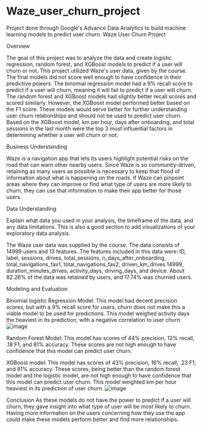 # Waze_user_churn_project
Project done through Google's Advance Data Analytics to build machine learning models to predict user churn. 
Waze User Churn Project

Overview

The goal of this project was to analyze the data and create logistic regression, random forest, and XGBoost models to predict if a user will churn or not. This project utilized Waze's user data, given by the course. The final models did not score well enough to have confidence in their predictive powers. The binomial regression model had a 9% recall score to predict if a user will churn, meaning it will fail to predict if a user will churn. The random forest and XGBoost models had slightly better recall scores and scored similarly. However, the XGBoost model performed better based on the F1 score. These models would serve better for further understanding user churn relationships and should not be used to predict user churn. Based on the XGBoost model, km per hour, days after onboarding, and total sessions in the last month were the top 3 most influential factors in determining whether a user will churn or not. 

Business Understanding 

Waze is a navigation app that lets its users highlight potential risks on the road that can warn other nearby users. Since Waze is so community-driven, retaining as many users as possible is necessary to keep that flood of information about what is happening on the roads. If Waze can pinpoint areas where they can improve or find what type of users are more likely to churn, they can use that information to make their app better for those users. 

Data Understanding 

Explain what data you used in your analysis, the timeframe of the data, and any data limitations. This is also a good section to add visualizations of your exploratory data analysis. 

The Waze user data was supplied by the course. The data consists of 14999 users and 13 features. The features included in this data were: ID, label, sessions, drives, total_sessions, n_days_after_onboarding, total_navigations_fav1,  total_navigations_fav2, driven_km_drives 14999, duration_minutes_drives, activity_days, driving_days, and device. About 82.26% of the data was retained by users, and 17.74% was churned users. 

Modeling and Evaluation 

Binomial logistic Regression Model:
This model had decent precision scores, but with a 9% recall score for users, churn does not make this a viable model to be used for predictions. This model weighed activity days the heaviest in its prediction, with a negative correlation to user churn.
![image](https://github.com/landgrd/Waze_user_churn_project/assets/94145969/efef521f-1da8-45e9-8c6a-422f9e7ce652)

Random Forest Model:
This model has scores of 44% precision, 12% recall, .18 F1, and 81% accuracy. These scores are not high enough to have confidence that this model can predict user churn. 

XGBoost model:
This model has scores of 43% precision, 16% recall, .23 F1, and 81% accuracy. These scores, being better than the random forest model and the logistic model, are not high enough to have confidence that this model can predict user churn. This model weighted km per hour heaviest in its prediction of user churn.
![image](https://github.com/landgrd/Waze_user_churn_project/assets/94145969/59bc18b0-c78a-4d4a-a5e1-83d6d07f6134)

Conclusion
As these models do not have the power to predict if a user will churn, they gave insight into what type of user will be most likely to churn. Having more information on the users concerning how they use the app could make these models perform better and find more relationships. 
